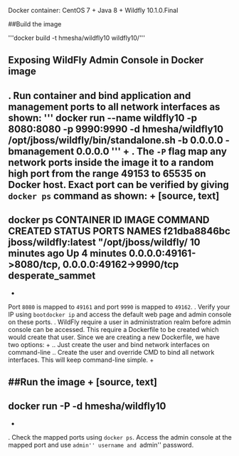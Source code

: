 Docker container: CentOS 7 + Java 8 + Wildfly 10.1.0.Final

##Build the image

'''docker build -t hmesha/wildfly10 wildfly10/'''

## Exposing WildFly Admin Console in Docker image

. Run container and bind application and management ports to all network interfaces as shown:
'''
docker run --name wildfly10 -p 8080:8080 -p 9990:9990 -d hmesha/wildfly10 /opt/jboss/wildfly/bin/standalone.sh -b 0.0.0.0 -bmanagement 0.0.0.0
'''
+
. The `-P` flag map any network ports inside the image it to a random high port from the range 49153 to 65535 on Docker host. Exact port can be verified by giving `docker ps` command as shown:
+
[source, text]
----
docker ps
CONTAINER ID        IMAGE                  COMMAND                CREATED             STATUS              PORTS                                              NAMES
f21dba8846bc        jboss/wildfly:latest   "/opt/jboss/wildfly/   10 minutes ago      Up 4 minutes        0.0.0.0:49161->8080/tcp, 0.0.0.0:49162->9990/tcp   desperate_sammet
----
+
Port `8080` is mapped to `49161` and port `9990` is mapped to `49162`.
. Verify your IP using `bootdocker ip` and access the default web page and admin console on these ports.
. WildFly require a user in administration realm before admin console can be accessed. This require a Dockerfile to be created which would create that user. Since we are creating a new Dockerfile, we have two options:
+
.. Just create the user and bind network interfaces on command-line
.. Create the user and override CMD to bind all network interfaces. This will keep command-line simple.
+

##Run the image
+
[source, text]
----
docker run -P -d hmesha/wildfly10
----
+
. Check the mapped ports using `docker ps`. Access the admin console at the mapped port and use ``admin'' username and ``admin'' password.